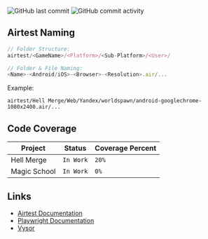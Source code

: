 ![GitHub last commit](https://img.shields.io/github/last-commit/worldspawn-web/webgl_qa_playground) ![GitHub commit activity](https://img.shields.io/github/commit-activity/m/worldspawn-web/webgl_qa_playground)

## Airtest Naming

```ts
// Folder Structure:
airtest/<GameName>/<Platform>/<Sub-Platform>/<User>/

// Folder & File Naming:
<Name>-<Android/iOS>-<Browser>-<Resolution>.air/...
```

Example:

```
airtest/Hell Merge/Web/Yandex/worldspawn/android-googlechrome-1080x2400.air/...
```

## Code Coverage

| Project      | Status    | Coverage Percent |
| ------------ | --------- | ---------------- |
| Hell Merge   | `In Work` | `20%`            |
| Magic School | `In Work` | `0%`             |

## Links

- [Airtest Documentation](https://airtest.doc.io.netease.com/en/tutorial/1_quick_start_guide/)
- [Playwright Documentation](https://playwright.dev/docs/writing-tests)
- [Vysor](https://www.vysor.io/)
